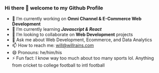 ### Hi there 👋 welcome to my Github Profile

- 🔭 I’m currently working on **Omni Channel & E-Commerce Web Development**
- 🌱 I’m currently learning **_Javascript & React_**
- 👯 I’m looking to collaborate on **Web Development** projects
- 💬 Ask me about Web Development, Ecommerce, and Data Analytics
- 📫 How to reach me: will@willrains.com
- 😄 Pronouns: he/him/his
- ⚡ Fun fact: I know way too much about too many sports lol. Anything from cricket to college football to intl football  

